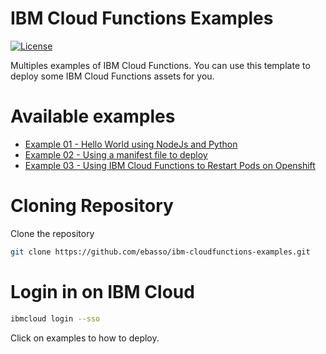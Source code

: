 
IBM Cloud Functions Examples
===========================

[![License](https://img.shields.io/badge/License-Apache%202.0-blue.svg)](https://opensource.org/licenses/Apache-2.0)


Multiples examples of IBM Cloud Functions. You can use this template to deploy some IBM Cloud Functions assets for you.

# Available examples

* [Example 01 - Hello World using NodeJs and Python](https://github.com/ebasso/ibm-cloudfunctions-examples/tree/master/example01)
* [Example 02 - Using a manifest file to deploy](https://github.com/ebasso/ibm-cloudfunctions-examples/tree/master/example02)
* [Example 03 - Using IBM Cloud Functions to Restart Pods on Openshift](https://github.com/ebasso/ibm-cloudfunctions-examples/tree/master/example03)


# Cloning Repository

Clone the repository

```bash
git clone https://github.com/ebasso/ibm-cloudfunctions-examples.git
```


# Login in on IBM Cloud


```bash
ibmcloud login --sso
```

Click on examples to how to deploy.
